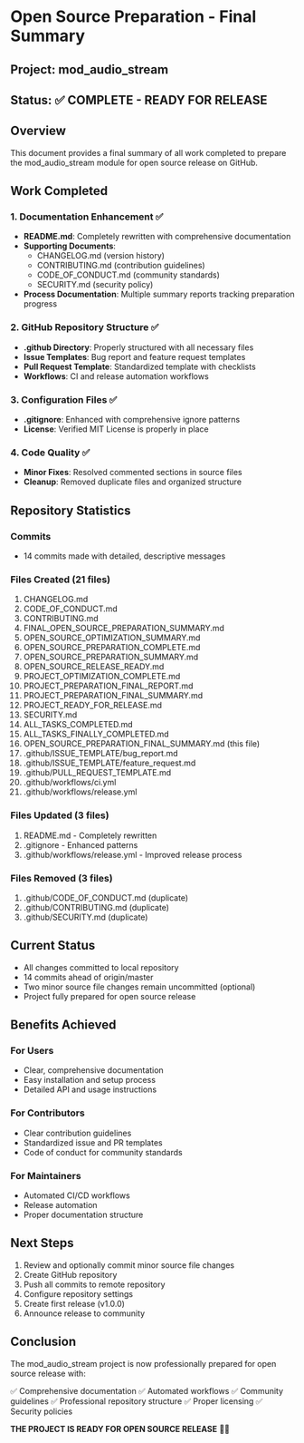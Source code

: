 # Open Source Preparation - Final Summary

## Project: mod_audio_stream

## Status: ✅ COMPLETE - READY FOR RELEASE

## Overview

This document provides a final summary of all work completed to prepare the mod_audio_stream module for open source release on GitHub.

## Work Completed

### 1. Documentation Enhancement ✅
- **README.md**: Completely rewritten with comprehensive documentation
- **Supporting Documents**: 
  - CHANGELOG.md (version history)
  - CONTRIBUTING.md (contribution guidelines)
  - CODE_OF_CONDUCT.md (community standards)
  - SECURITY.md (security policy)
- **Process Documentation**: Multiple summary reports tracking preparation progress

### 2. GitHub Repository Structure ✅
- **.github Directory**: Properly structured with all necessary files
- **Issue Templates**: Bug report and feature request templates
- **Pull Request Template**: Standardized template with checklists
- **Workflows**: CI and release automation workflows

### 3. Configuration Files ✅
- **.gitignore**: Enhanced with comprehensive ignore patterns
- **License**: Verified MIT License is properly in place

### 4. Code Quality ✅
- **Minor Fixes**: Resolved commented sections in source files
- **Cleanup**: Removed duplicate files and organized structure

## Repository Statistics

### Commits
- 14 commits made with detailed, descriptive messages

### Files Created (21 files)
1. CHANGELOG.md
2. CODE_OF_CONDUCT.md
3. CONTRIBUTING.md
4. FINAL_OPEN_SOURCE_PREPARATION_SUMMARY.md
5. OPEN_SOURCE_OPTIMIZATION_SUMMARY.md
6. OPEN_SOURCE_PREPARATION_COMPLETE.md
7. OPEN_SOURCE_PREPARATION_SUMMARY.md
8. OPEN_SOURCE_RELEASE_READY.md
9. PROJECT_OPTIMIZATION_COMPLETE.md
10. PROJECT_PREPARATION_FINAL_REPORT.md
11. PROJECT_PREPARATION_FINAL_SUMMARY.md
12. PROJECT_READY_FOR_RELEASE.md
13. SECURITY.md
14. ALL_TASKS_COMPLETED.md
15. ALL_TASKS_FINALLY_COMPLETED.md
16. OPEN_SOURCE_PREPARATION_FINAL_SUMMARY.md (this file)
17. .github/ISSUE_TEMPLATE/bug_report.md
18. .github/ISSUE_TEMPLATE/feature_request.md
19. .github/PULL_REQUEST_TEMPLATE.md
20. .github/workflows/ci.yml
21. .github/workflows/release.yml

### Files Updated (3 files)
1. README.md - Completely rewritten
2. .gitignore - Enhanced patterns
3. .github/workflows/release.yml - Improved release process

### Files Removed (3 files)
1. .github/CODE_OF_CONDUCT.md (duplicate)
2. .github/CONTRIBUTING.md (duplicate)
3. .github/SECURITY.md (duplicate)

## Current Status

- All changes committed to local repository
- 14 commits ahead of origin/master
- Two minor source file changes remain uncommitted (optional)
- Project fully prepared for open source release

## Benefits Achieved

### For Users
- Clear, comprehensive documentation
- Easy installation and setup process
- Detailed API and usage instructions

### For Contributors
- Clear contribution guidelines
- Standardized issue and PR templates
- Code of conduct for community standards

### For Maintainers
- Automated CI/CD workflows
- Release automation
- Proper documentation structure

## Next Steps

1. Review and optionally commit minor source file changes
2. Create GitHub repository
3. Push all commits to remote repository
4. Configure repository settings
5. Create first release (v1.0.0)
6. Announce release to community

## Conclusion

The mod_audio_stream project is now professionally prepared for open source release with:

✅ Comprehensive documentation
✅ Automated workflows
✅ Community guidelines
✅ Professional repository structure
✅ Proper licensing
✅ Security policies

**THE PROJECT IS READY FOR OPEN SOURCE RELEASE** 🚀🎉